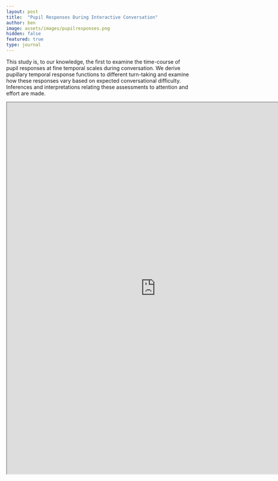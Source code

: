 ```yaml
---
layout: post
title:  "Pupil Responses During Interactive Conversation"
author: ben
image: assets/images/pupilresponses.png
hidden: false
featured: true
type: journal
---
```



This study is, to our knowledge, the first to examine the time-course of pupil responses at fine temporal scales during conversation. We derive pupillary temporal response functions to different turn-taking and examine how these responses vary based on expected conversational difficulty. Inferences and interpretations relating these assessments to attention and effort are made.


<iframe src="https://bpmasters.me/assets/pdf/masters-et-al-2025-pupil-responses-during-interactive-conversation.pdf" width="800" height="1000" allow="autoplay"></iframe>